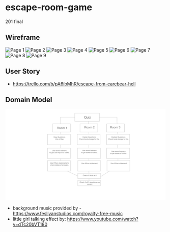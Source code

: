 # escape-room-game

201 final

## Wireframe

![Page 1](img/wireframe-domain/Web1920–0.png)
![Page 2](img/wireframe-domain/Web1920–1.png)
![Page 3](img/wireframe-domain/Web1920–2.png)
![Page 4](img/wireframe-domain/Web1920–3.png)
![Page 5](img/wireframe-domain/Web1920–4.png)
![Page 6](img/wireframe-domain/Web1920–5.png)
![Page 7](img/wireframe-domain/Web1920–6.png)
![Page 8](img/wireframe-domain/Web1920–7.png)
![Page 9](img/wireframe-domain/Web1920–8.png)

## User Story

- <https://trello.com/b/pA6ibMhR/escape-from-carebear-hell>

## Domain Model

![Domain Model](img/wireframe-domain/domain-model.png)

- background music provided by - <https://www.fesliyanstudios.com/royalty-free-music>
- little girl talking effect by: <https://www.youtube.com/watch?v=dTc20bVT180>
